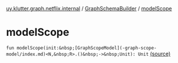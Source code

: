 [uy.klutter.graph.netflix.internal](../index.md) / [GraphSchemaBuilder](index.md) / [modelScope](.)


# modelScope
`fun modelScope(init:&nbsp;[GraphScopeModel](-graph-scope-model/index.md)<N,&nbsp;R>.()&nbsp;->&nbsp;Unit): Unit` [(source)](https://github.com/kohesive/klutter/blob/master/netflix-graph-jdk6/src/main/kotlin/uy/klutter/graph/netflix/internal/Schema.kt#L63)


